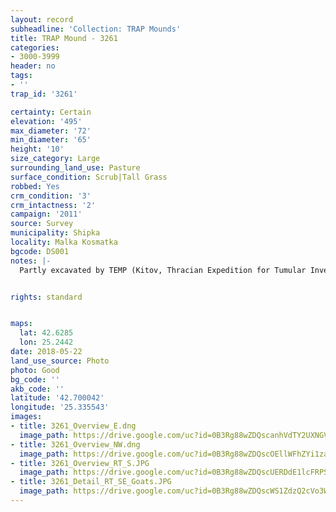 ```yaml
---
layout: record
subheadline: 'Collection: TRAP Mounds'
title: TRAP Mound - 3261
categories:
- 3000-3999
header: no
tags:
- ''
trap_id: '3261'

certainty: Certain
elevation: '495'
max_diameter: '72'
min_diameter: '65'
height: '10'
size_category: Large
surrounding_land_use: Pasture
surface_condition: Scrub|Tall Grass
robbed: Yes
crm_condition: '3'
crm_intactness: '2'
campaign: '2011'
source: Survey
municipality: Shipka
locality: Malka Kosmatka
bgcode: DS001
notes: |-
  Partly excavated by TEMP (Kitov, Thracian Expedition for Tumular Investigations). Southern part of the mound was taken by machine (1/3 of the mound).


rights: standard


maps:
  lat: 42.6285
  lon: 25.2442
date: 2018-05-22
land_use_source: Photo
photo: Good
bg_code: ''
akb_code: ''
latitude: '42.700042'
longitude: '25.335543'
images:
- title: 3261_Overview_E.dng
  image_path: https://drive.google.com/uc?id=0B3Rg88wZDQscanhVdTY2UXNGVjg
- title: 3261_Overview_NW.dng
  image_path: https://drive.google.com/uc?id=0B3Rg88wZDQscOEllWFhZYi1zaG8
- title: 3261_Overview_RT_S.JPG
  image_path: https://drive.google.com/uc?id=0B3Rg88wZDQscUERDdE1lcFRPSlE
- title: 3261_Detail_RT_SE_Goats.JPG
  image_path: https://drive.google.com/uc?id=0B3Rg88wZDQscWS1ZdzQ2cVo3WVk
---
```

